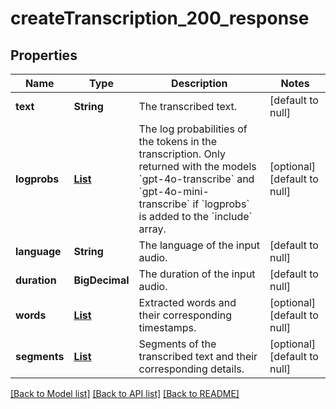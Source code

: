 # createTranscription_200_response
## Properties

| Name | Type | Description | Notes |
|------------ | ------------- | ------------- | -------------|
| **text** | **String** | The transcribed text. | [default to null] |
| **logprobs** | [**List**](CreateTranscriptionResponseJson_logprobs_inner.md) | The log probabilities of the tokens in the transcription. Only returned with the models &#x60;gpt-4o-transcribe&#x60; and &#x60;gpt-4o-mini-transcribe&#x60; if &#x60;logprobs&#x60; is added to the &#x60;include&#x60; array.  | [optional] [default to null] |
| **language** | **String** | The language of the input audio. | [default to null] |
| **duration** | **BigDecimal** | The duration of the input audio. | [default to null] |
| **words** | [**List**](TranscriptionWord.md) | Extracted words and their corresponding timestamps. | [optional] [default to null] |
| **segments** | [**List**](TranscriptionSegment.md) | Segments of the transcribed text and their corresponding details. | [optional] [default to null] |

[[Back to Model list]](../README.md#documentation-for-models) [[Back to API list]](../README.md#documentation-for-api-endpoints) [[Back to README]](../README.md)

